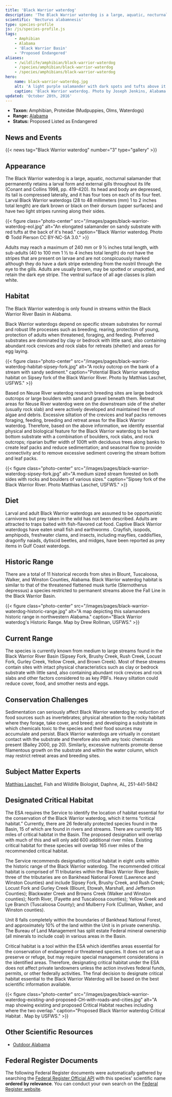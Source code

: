```yaml
---
title: 'Black Warrior waterdog'
description: 'The Black Warrior waterdog is a large, aquatic, nocturnal salamander that permanently retains a larval form and external gills throughout its life. This species has been proposed for listing as Endangered and is only found in streams within the Black Warrior River Basin in Alabama.'
scientific: 'Necturus alabamnesis'
type: species-profile
js: /js/species-profile.js
tags:
    - Amphibian
    - Alabama
    - 'Black Warrior Basin'
    - 'Proposed Endangered'
aliases:
    - /wildlife/amphibian/black-warrior-waterdog
    - /species/amphibian/black-warrior-waterdog
    - /species/amphibians/black-warrior-waterdog
hero:
    name: black-warrior-waterdog.jpg
    alt: 'A light purple salamander with dark spots and tufts above it''s front legs.'
    caption: 'Black Warrior waterdog. Photo by Joseph Jenkins, Alabama Natural Heritage Program.'
updated: 'October 28th, 2016'
---
```


- **Taxon:** Amphibian, Proteidae (Mudpuppies, Olms, Waterdogs)
- **Range:** [Alabama](/alabama)
- **Status:** Proposed Listed as Endangered

## News and Events
{{< news tag="Black Warrior waterdog" number="3" type="gallery" >}}

## Appearance

The Black Warrior waterdog is a large, aquatic, nocturnal salamander that permanently retains a larval form and external gills throughout its life (Conant and Collins 1998, pp. 419-420). Its head and body are depressed, its tail is compressed laterally, and it has four toes on each of its four feet. Larval Black Warrior waterdogs (28 to 48 millimeters (mm) 1 to 2 inches total length) are dark brown or black on their dorsum (upper surfaces) and have two light stripes running along their sides.

{{< figure class="photo-center" src="/images/pages/black-warrior-waterdog-eol.jpg" alt="An elongated salamander on sandy substrate with red tufts at the back of it's head." caption="Black Warrior waterdog. Photo © Todd Pierson CC BY-NC-SA 3.0." >}}

Adults may reach a maximum of 240 mm or 9 ½ inches total length, with sub-adults (40 to 100 mm 1 ½ to 4 inches total length) do not have the stripes that are present on larvae and are not conspicuously marked although they do have a dark stripe extending from the nostril through the eye to the gills. Adults are usually brown, may be spotted or unspotted, and retain the dark eye stripe. The ventral surface of all age classes is plain white.

## Habitat

The Black Warrior waterdog is only found in streams within the Black Warrior River Basin in Alabama.

Black Warrior waterdogs depend on specific stream substrates for normal and robust life processes such as breeding, rearing, protection of young, protection of adults when threatened, foraging, and feeding. Preferred substrates are dominated by clay or bedrock with little sand, also containing abundant rock crevices and rock slabs for retreats (shelter) and areas for egg laying.

{{< figure class="photo-center" src="/images/pages/black-warrior-waterdog-habitat-sipsey-fork.jpg" alt="A rocky outcrop on the bank of a stream with sandy sediment." caption="Potential Black Warrior waterdog habitat on Sipsey fork of the Black Warrior River. Photo by Matthias Laschet, USFWS." >}}

Based on Neuse River waterdog research breeding sites are large bedrock outcrops or large boulders with sand and gravel beneath them. Retreat areas for Neuse River waterdog were on the downstream side of the shelter (usually rock slab) and were actively developed and maintained free of algae and debris. Excessive siltation of the crevices and leaf packs removes foraging, feeding, breeding and retreat areas for the Black Warrior waterdog. Therefore, based on the above information, we identify essential physical and biological feature for the Black Warrior waterdog to be hard bottom substrate with a combination of boulders, rock slabs, and rock outcrops; riparian buffer width of 100ft with deciduous trees along banks to create leaf packs and reduce sedimentation; and seasonal flow to provide connectivity and to remove excessive sediment covering the stream bottom and leaf packs.

{{< figure class="photo-center" src="/images/pages/black-warrior-waterdog-sipsey-fork.jpg" alt="A medium sized stream forested on both sides with rocks and boulders of various sizes." caption="Sipsey fork of the Black Warrior River. Photo Matthias Laschet, USFWS." >}}

## Diet

Larval and adult Black Warrior waterdogs are assumed to be opportunistic carnivores but prey taken in the wild has not been described. Adults are attracted to traps baited with fish-flavored cat food. Captive Black Warrior waterdogs have eaten small fish and earthworms . Crayfish, isopods, amphipods, freshwater clams, and insects, including mayflies, caddisflies, dragonfly naiads, dytiscid beetles, and midges, have been reported as prey items in Gulf Coast waterdogs.

## Historic Range

There are a total of 11 historical records from sites in Blount, Tuscaloosa, Walker, and Winston Counties, Alabama. Black Warrior waterdog habitat is similar to that of the threatened flattened musk turtle (Sternotherus depressus) a species restricted to permanent streams above the Fall Line in the Black Warrior Basin.

{{< figure class="photo-center" src="/images/pages/black-warrior-waterdog-historic-range.jpg" alt="A map depicting this salamanders historic range in northwestern Alabama." caption="Black Warrior waterdog's Historic Range. Map by Drew Rollman, USFWS." >}}

## Current Range

The species is currently known from medium to large streams found in the Black Warrior River Basin (Sipsey Fork, Brushy Creek, Rush Creek, Locust Fork, Gurley Creek, Yellow Creek, and Brown Creek). Most of these streams contain sites with intact physical characteristics such as clay or bedrock substrate with little sand, also containing abundant rock crevices and rock slabs and other factors considered to as key PBFs. Heavy siltation could reduce cover, food, and smother nests and eggs.

## Conservation Challenges

Sedimentation can seriously affect Black Warrior waterdog by: reduction of food sources such as invertebrates;  physical alteration to the rocky habitats where they forage, take cover, and breed; and developing a substrate in which chemicals toxic to the species and their food sources may accumulate and persist. Black Warrior waterdogs are virtually in constant contact with the substrate and therefore also with any toxic chemicals present (Bailey 2000, pp 20).   Similarly, excessive nutrients promote dense filamentous growth on the substrate and within the water column, which may restrict retreat areas and breeding sites.

## Subject Matter Experts

[Matthias Laschet](mailto:Matthias_laschet@fws.gov?subject=Black+Warrior+waterdog), Fish and Wildlife Biologist, Daphne, AL, 251-441-5842

## Designated Critical Habitat

The ESA requires the Service to identify the location of habitat essential for the conservation of the Black Warrior waterdog, which it terms “critical habitat.”  Currently, there are 26 federally protected species found in the Basin, 15 of which are found in rivers and streams. There are currently 165 miles of critical habitat in the Basin.  The proposed designation will overlap with much of this and will only add 600 additional river miles. Existing critical habitat for these species will overlap 165 river miles of the recommended critical habitat.

The Service recommends designating critical habitat in eight units within the historic range of the Black Warrior waterdog.  The recommended critical habitat is comprised of 11 tributaries within the Black Warrior River Basin; three of the tributaries are on Bankhead National Forest (Lawrence and Winston Counties) and include Sipsey Fork, Brushy Creek, and Rush Creek; Locust Fork and Gurley Creek (Blount, Etowah, Marshall, and Jefferson Counties); Blackwater Creek and Browns Creek (Walker and Winston counties); North River, (Fayette and Tuscaloosa counties); Yellow Creek and Lye Branch (Tuscaloosa County); and Mulberry Fork (Cullman, Walker, and Winston counties).

Unit 8 falls completely within the boundaries of Bankhead National Forest, and approximately 10% of the land within the Unit is in private ownership.  The Bureau of Land Management has split estate Federal mineral ownership (all minerals to include coal) in various areas in the Basin.

Critical habitat is a tool within the ESA which identifies areas essential for the conservation of endangered or threatened species.  It does not set up a preserve or refuge, but may require special management considerations in the identified areas.  Therefore, designating critical habitat under the ESA does not affect private landowners unless the action involves federal funds, permits, or other federally activities.  The final decision to designate critical habitat essential to the Black Warrior Waterdog will be based on the best scientific information available.

{{< figure class="photo-center" src="/images/pages/black-warrior-waterdog-existing-and-proposed-CH-with-roads-and-cities.jpg" alt="A map showing existing and proposed Critical Habitat reaches including where the two overlap." caption="Proposed Black Warrior waterdog Critical Habitat . Map by USFWS." >}}


## Other Scientific Resources

- [Outdoor Alabama](http://www.outdooralabama.com/black-warrior-waterdog)

## Federal Register Documents

The following Federal Register documents were automatically gathered by searching the [Federal Register Official API](https://www.federalregister.gov/blog/learn/developers) with this species' scientific name **ordered by relevance**. You can conduct your own search on the [Federal Register website](https://www.federalregister.gov/articles/search).
